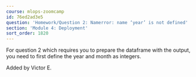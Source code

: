 ```yaml
---
course: mlops-zoomcamp
id: 76ed2ad3e5
question: 'Homework/Question 2: Namerror: name ‘year’ is not defined'
section: 'Module 4: Deployment'
sort_order: 1820
---
```


For question 2 which requires you to prepare the dataframe with the output, you need to first define the year and month as integers.

Added by Victor E.

